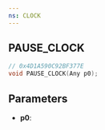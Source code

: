 ```yaml
---
ns: CLOCK
---
```

## PAUSE_CLOCK

```c
// 0x4D1A590C92BF377E
void PAUSE_CLOCK(Any p0);
```

## Parameters
* **p0**:
